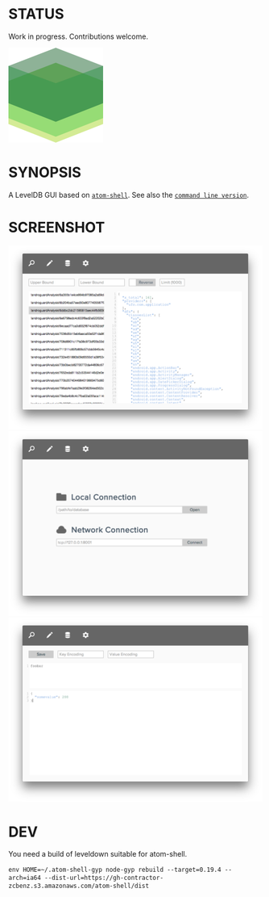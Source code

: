 # STATUS
Work in progress. Contributions welcome.

![img](/assets/img/leveldb.png)

# SYNOPSIS
A LevelDB GUI based on [`atom-shell`][1]. See also the [`command line version`][0].

# SCREENSHOT
![img](/docs/screenshot1.png)
![img](/docs/screenshot2.png)
![img](/docs/screenshot3.png)

# DEV
You need a build of leveldown suitable for atom-shell.

```
env HOME=~/.atom-shell-gyp node-gyp rebuild --target=0.19.4 --arch=ia64 --dist-url=https://gh-contractor-zcbenz.s3.amazonaws.com/atom-shell/dist
```

[0]:https://github.com/hij1nx/lev
[1]:https://github.com/atom/atom-shell

